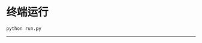 # 终端运行

```shell
python run.py
```
*******************************************************************************************************************************************************************************************************************************************************************************************************************************************************************************************************************************************************************************************************************************************************************************************************************************************************************************************************************************************************